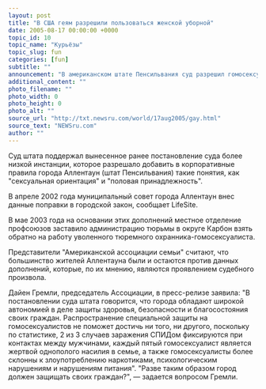 ```yaml
---
layout: post
title: "В США геям разрешили пользоваться женской уборной"
date: 2005-08-17 00:00:00 +0000
topic_id: 10
topic_name: "Курьёзы"
topic_slug: fun
categories: [fun]
subtitle: ""
announcement: "В американском штате Пенсильвания суд разрешил гомосексуалистам приходить на работу в женской одежде и пользоваться женской уборной и душем."
additional_content: ""
photo_filename: ""
photo_width: 0
photo_height: 0
photo_alt: ""
source_url: "http://txt.newsru.com/world/17aug2005/gay.html"
source_text: "NEWSru.com"
author: ""
---
```

Суд штата поддержал вынесенное ранее постановление суда более низкой инстанции, которое разрешало добавить в корпоративные правила города Аллентаун (штат Пенсильвания) такие понятия, как "сексуальная ориентация" и "половая принадлежность".

В апреле 2002 года муниципальный совет города Аллентаун внес данные поправки в городской закон, сообщает LifeSite.

В мае 2003 года на основании этих дополнений местное отделение профсоюзов заставило администрацию тюрьмы в округе Карбон взять обратно на работу уволенного тюремного охранника-гомосексуалиста.

Представители "Американской ассоциации семьи" считают, что большинство жителей Аллентауна были и остаются против данных дополнений, которые, по их мнению, являются проявлением судебного произвола.

Дайен Гремли, председатель Ассоциации, в пресс-релизе заявила: "В постановлении суда штата говорится, что города обладают широкой автономией в деле защиты здоровья, безопасности и благосостояния своих граждан. Распространение специальной защиты на гомосексуалистов не поможет достичь ни того, ни другого, поскольку по статистике, 2 из 3 случаев заражения СПИДом фиксируются при контактах между мужчинами, каждый пятый гомосексуалист является жертвой однополого насилия в семье, а также гомосексуалисты более склонны к злоупотреблению наркотиками, психологическим нарушениям и нарушениям питания". "Разве таким образом город должен защищать своих граждан?", &mdash; задается вопросом Гремли.
